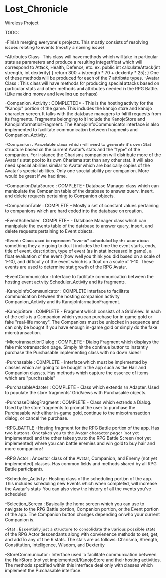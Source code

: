 Lost_Chronicle
==============

Wireless Project

TODO:

-Finish merging everyone's projects. This mostly consists of resolving issues relating to events (mostly a naming issue)

-Attributes Class : This class will have methods which will take in particular stats as parameters and produce a resulting
integer/float which will correspond to Attack, Health, Defence, etc. 
  ex. public int calculateAttack(int strength, int dexterity) {
            return 300 + (strength * 70 + dexterity * 25);
        }
    One of these methods will be produced for each of the 7 attribute types.
-Avatar Class : This class will have methods for producing special attacks based on particular stats and other methods
    and attributes needed in the RPG Battle. (Like making money and leveling up perhaps)
    
-Companion_Activity : COMPLETED* - This is the hosting activity for the "Kanojo" portion of the game. This includes the
    kanojo store and kanojo character screen. It talks with the database managers to fulfill requests from its fragments.
    Fragments belonging to it include the KanojoStore and KanojoInformationFragment. The KanojoInfoCommunicator
    interface is also implemented to facilitate communication between fragments and Companion_Activity.
    
-Companion : Parcelable class which will need to generate it's own Stat structure based on the current Avatar's stats
    and the "type" of the companion. For instance the Charisma companion will distribute more of the Avatar's stat pool
    to its own Charisma stat than any other stat. It will also need special abilities similar to Avatar which are basically
    copies of the Avatar's special abilities. Only one special ability per companion. More would be great if we had time.
    
-CompanionDataSource : COMPLETE - Database Manager class which can manipulate the Companion table of the database to 
    answer query, insert, and delete requests pertaining to Companion objects.

-CompanionTable : COMPLETE - Mostly a set of constant values pertaining to companions which are hard coded into the 
    database on creation. 

-EventScheduler : COMPLETE* - Database Manager class which can manipulate the events table of the database to answer
    query, insert, and delete requests pertaining to Event objects.
    
-Event :    Class used to represent "events" scheduled by the user about something they are going to do. It includes
    the time the event starts, ends, title of event, description, type of event (as in stat increased in game), 
    a float evaluation of the event (how well you think you did based on a scale of 1-10), and difficulty of the event
    which is a float on a scale of 1-10. These events are used to determine stat growth of the RPG Avatar.
    
-EventCommunicator : Interface to facilitate communication between the hosting event activity Scheduler_Activity and its
    fragments.

-KanojoInfoCommunicator : COMPLETE Interface to facilitate communication between the hosting companion activity Companion_Activity
    and its KanojoInformationFragment.

-KanojoStore : COMPLETE - Fragment which consists of a GridView. In each of the cells is a Companion which you can 
    purchase for in-game gold or fake "real-life money". The Companions must be unlocked in sequence and can only be
    bought if you have enough in-game gold or simply do the fake microtransaction.

-MicrotransactionDialog : COMPLETE - Dialog Fragment which displays the fake microtransaction page. Simply hit the
    continue button to instantly purchase the Purchasable implementing class with no down sides!

-Purchasable : COMPLETE - Interface which must be implemented by classes which are going to be bought in the app such
    as the Hair and Companion classes. Has methods which capture the essence of items which are "purchasable"

-PurchasableAdapter : COMPLETE - Class which extends an Adapter. Used to populate the store fragments' GridViews with
    Purchasable objects.
    
-PurchaseDialogFragment : COMPLETE - Class which extends a Dialog. Used by the store fragments to prompt the user
    to purchase the Purchasable with either in-game gold, continue to the microtransaction dialog, or cancel the purchase.
    
-RPG_BATTLE : Hosting fragment for the RPG Battle portion of the app. Has two buttons. One takes you to the Avatar 
    character pager (not yet implemented) and the other takes you to the RPG Battle Screen (not yet implemented) where
    you can battle enemies and win gold to buy hair and more companions!

-RPG Actor  : Ancestor class of the Avatar, Companion, and Enemy (not yet implemented) classes. Has common fields
    and methods shared by all RPG Battle participants.
    
-Scheduler_Activity : Hosting class of the scheduling portion of the app. This includes scheduling new Events which
    when completed, will increase the Avatar's stats. You can also view the history of all the events you've scheduled

-Selection_Screen : Basically the home screen which you can use to navigate to the RPG Battle portion, Companion portion,
    or the Event portion of the app. The Companion button changes depending on who your current Companion is.

-Stat : Essentially just a structure to consolidate the various possible stats of the RPG Actor descendants along 
    with convienence methods to set, get, and addTo any of t he 6 stats. The stats are as follows: Charisma,
    Strength, Constitution, Intelligence, Wisdom, and Dexterity

-StoreCommunicator : Interface used to facilitate communication between the HairStore (not yet implemented)/KanojoStore
    and their hosting activities. The methods specified within this interface deal only with classes which implement
    the Purchasable interface.
